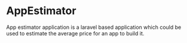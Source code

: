 # AppEstimator
App estimator application is a laravel based application which could be used to estimate the average price for an app to build it.
